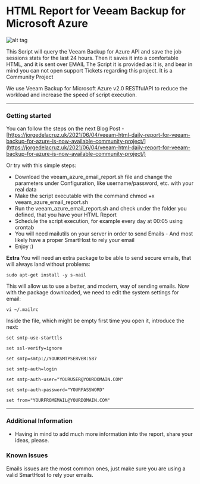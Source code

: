 HTML Report for Veeam Backup for Microsoft Azure
===================

![alt tag](https://www.jorgedelacruz.es/wp-content/uploads/2021/06/html-veeam-azure-001.jpg)

This Script will query the Veeam Backup for Azure API and save the job sessions stats for the last 24 hours. Then it saves it into a comfortable HTML, and it is sent over EMAIL
The Script it is provided as it is, and bear in mind you can not open support Tickets regarding this project. It is a Community Project

We use Veeam Backup for Microsoft Azure v2.0 RESTfulAPI to reduce the workload and increase the speed of script execution. 

----------

### Getting started
You can follow the steps on the next Blog Post - [https://jorgedelacruz.uk/2021/06/04/veeam-html-daily-report-for-veeam-backup-for-azure-is-now-available-community-project/](https://jorgedelacruz.uk/2021/06/04/veeam-html-daily-report-for-veeam-backup-for-azure-is-now-available-community-project/)

Or try with this simple steps:
* Download the veeam_azure_email_report.sh file and change the parameters under Configuration, like username/password, etc. with your real data
* Make the script executable with the command chmod +x veeam_azure_email_report.sh
* Run the veeam_azure_email_report.sh and check under the folder you defined, that you have your HTML Report
* Schedule the script execution, for example every day at 00:05 using crontab
* You will need mailutils on your server in order to send Emails - And most likely have a proper SmartHost to rely your email
* Enjoy :)

**Extra**
You will need an extra package to be able to send secure emails, that will always land without problems:

``sudo apt-get install -y s-nail``

This will allow us to use a better, and modern, way of sending emails. Now with the package downloaded, we need to edit the system settings for email:

``vi ~/.mailrc``

Inside the file, which might be empty first time you open it, introduce the next:

``set smtp-use-starttls``

``set ssl-verify=ignore``

``set smtp=smtp://YOURSMTPSERVER:587``

``set smtp-auth=login``

``set smtp-auth-user="YOURUSER@YOURDOMAIN.COM"``

``set smtp-auth-password="YOURPASSWORD"``

``set from="YOURFROMEMAIL@YOURDOMAIN.COM"``

----------

### Additional Information
* Having in mind to add much more information into the report, share your ideas, please.

### Known issues 
Emails issues are the most common ones, just make sure you are using a valid SmartHost to rely your emails.
